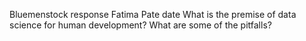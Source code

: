 Bluemenstock response
Fatima Pate 
date
What is the premise of data science for human development? What are some of the pitfalls? 
